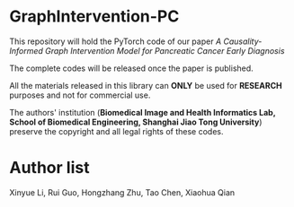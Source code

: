 # GraphIntervention-PC

This repository will hold the PyTorch code of our paper *A Causality-Informed Graph Intervention Model for Pancreatic Cancer Early Diagnosis* 

The complete codes will be released once the paper is published.

All the materials released in this library can **ONLY** be used for **RESEARCH** purposes and not for commercial use.

The authors' institution (**Biomedical Image and Health Informatics Lab, School of Biomedical Engineering, Shanghai Jiao Tong University**) preserve the copyright and all legal rights of these codes.

# Author list

Xinyue Li, Rui Guo, Hongzhang Zhu, Tao Chen, Xiaohua Qian

